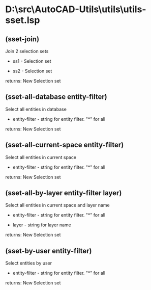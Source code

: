 # D:\src\AutoCAD-Utils\utils\utils-sset.lsp
## (sset-join)
Join 2 selection sets
* ss1 - Selection set
* ss2 - Selection set
returns: New Selection set
## (sset-all-database entity-filter)
Select all entities in database
* entity-filter - string for entity filter. "*" for all
returns: New Selection set
## (sset-all-current-space entity-filter)
Select all entities in current space
* entity-filter - string for entity filter. "*" for all
returns: New Selection set
## (sset-all-by-layer entity-filter layer)
Select all entities in current space and layer name
* entity-filter - string for entity filter. "*" for all
* layer - string for layer name
returns: New Selection set
## (sset-by-user entity-filter)
Select entities by user
* entity-filter - string for entity filter. "*" for all
returns: New Selection set
